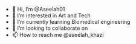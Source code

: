- 👋 Hi, I’m @Aseelah01
- 👀 I’m interested in Art and Tech 
- 🌱 I’m currently learning Biomedical engineering 
- 💞️ I’m looking to collaborate on 
- 📫 How to reach me @aseelah_khazi

<!---
Aseelah01/Aseelah01 is a ✨ special ✨ repository because its `README.md` (this file) appears on your GitHub profile.
You can click the Preview link to take a look at your changes.
--->
